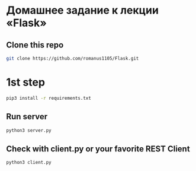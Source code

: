 # Домашнее задание к лекции «Flask»

## Clone this repo
```sh
git clone https://github.com/romanus1105/Flask.git
```
# 1st step
```sh
pip3 install -r requirements.txt
```
## Run server
```sh
python3 server.py
```
## Check with client.py or your favorite REST Client
```sh
python3 client.py
```
